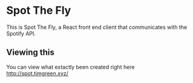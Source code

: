 # Spot The Fly 

This is Spot The Fly, a React front end client that communicates with the Spotify API.

## Viewing this
You can view what extactly been created right here
http://spot.timgreen.xyz/

